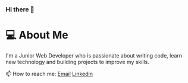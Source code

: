 ### Hi there 👋


# 💻 About Me

  I'm a Junior Web Developer who is passionate about writing code, learn new technology and building projects to improve my skills.

📫 How to reach me: [Email](mailto:imad.elissaouii@gmail.com) [Linkedin](https://www.linkedin.com/in/imad-eddine-el-issaoui-b181041b2/)


